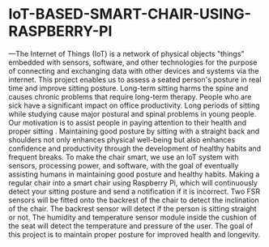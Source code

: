 # IoT-BASED-SMART-CHAIR-USING-RASPBERRY-PI
—The Internet of Things (IoT) is a network of 
physical objects "things" embedded with sensors, software, and 
other technologies for the purpose of connecting and exchanging 
data with other devices and systems via the internet. This project 
enables us to assess a seated person's posture in real time and 
improve sitting posture. Long-term sitting harms the spine and 
causes chronic problems that require long-term therapy. People 
who are sick have a significant impact on office productivity. Long 
periods of sitting while studying cause major postural and spinal 
problems in young people. Our motivation is to assist people in 
paying attention to their health and proper sitting . Maintaining 
good posture by sitting with a straight back and shoulders not only 
enhances physical well-being but also enhances confidence and 
productivity through the development of healthy habits and 
frequent breaks. To make the chair smart, we use an IoT system 
with sensors, processing power, and software, with the goal of 
eventually assisting humans in maintaining good posture and 
healthy habits. Making a regular chair into a smart chair using 
Raspberry Pi, which will continuously detect your sitting posture 
and send a notification if it is incorrect. Two FSR sensors will be 
fitted onto the backrest of the chair to detect the inclination of the 
chair. The backrest sensor will detect if the person is sitting 
straight or not. The humidity and temperature sensor module 
inside the cushion of the seat will detect the temperature and 
pressure of the user. The goal of this project is to maintain proper 
posture for improved health and longevity.
